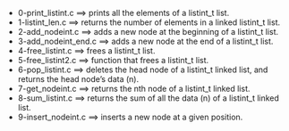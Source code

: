 - 0-print_listint.c ==>	prints all the elements of a listint_t list.
- 1-listint_len.c ==>	returns the number of elements in a linked listint_t list.
- 2-add_nodeint.c ==>	adds a new node at the beginning of a listint_t list.
- 3-add_nodeint_end.c ==>	adds a new node at the end of a listint_t list.
- 4-free_listint.c ==>	 frees a listint_t list.
- 5-free_listint2.c ==>	 function that frees a listint_t list.
- 6-pop_listint.c ==>	deletes the head node of a listint_t linked list, and returns the head node’s data (n).
- 7-get_nodeint.c ==>	 returns the nth node of a listint_t linked list.
- 8-sum_listint.c ==>	 returns the sum of all the data (n) of a listint_t linked list.
- 9-insert_nodeint.c ==>	  inserts a new node at a given position.

